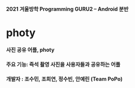 #### 2021 겨울방학 Programming GURU2 – Android 분반 

# photy 

#### 사진 공유 어플, photy 
#### 주요 기능: 즉석 촬영 사진을 사용자들과  공유하는 어플 
#### 개발자 : 조수민, 조희연, 정수빈, 안예린 (Team PoPo)





